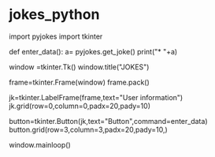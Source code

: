 # jokes_python
import pyjokes
import tkinter



def enter_data():
     a= pyjokes.get_joke()
     print("* "+a)

window =tkinter.Tk()
window.title("JOKES")

frame=tkinter.Frame(window)
frame.pack()

jk=tkinter.LabelFrame(frame,text="User information")
jk.grid(row=0,column=0,padx=20,pady=10)

button=tkinter.Button(jk,text="Button",command=enter_data)
button.grid(row=3,column=3,padx=20,pady=10,)


window.mainloop()
